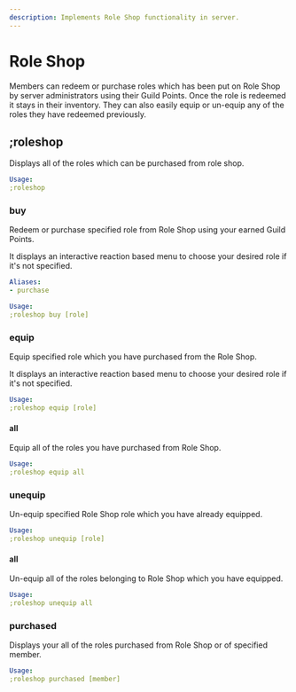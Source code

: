 ```yaml
---
description: Implements Role Shop functionality in server.
---
```


# Role Shop

Members can redeem or purchase roles which has been put on Role Shop by server administrators using their Guild Points. Once the role is redeemed it stays in their inventory. They can also easily equip or un-equip any of the roles they have redeemed previously.

## ;roleshop

Displays all of the roles which can be purchased from role shop.

```yaml
Usage:
;roleshop
```

### buy

Redeem or purchase specified role from Role Shop using your earned Guild Points.

It displays an interactive reaction based menu to choose your desired role if it's not specified.

```yaml
Aliases:
- purchase

Usage:
;roleshop buy [role]
```

### equip

Equip specified role which you have purchased from the Role Shop.

It displays an interactive reaction based menu to choose your desired role if it's not specified.

```yaml
Usage:
;roleshop equip [role]
```

#### **all**

Equip all of the roles you have purchased from Role Shop.

```yaml
Usage:
;roleshop equip all
```

### unequip

Un-equip specified Role Shop role which you have already equipped.

```yaml
Usage:
;roleshop unequip [role]
```

#### all

Un-equip all of the roles belonging to Role Shop which you have equipped.

```yaml
Usage:
;roleshop unequip all
```

### purchased

Displays your all of the roles purchased from Role Shop or of specified member.

```yaml
Usage:
;roleshop purchased [member]
```

